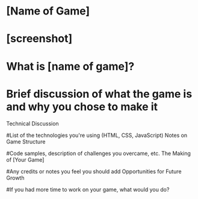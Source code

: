 # [Name of Game]

# [screenshot]

# What is [name of game]?

# Brief discussion of what the game is and why you chose to make it
Technical Discussion

#List of the technologies you're using (HTML, CSS, JavaScript)
Notes on Game Structure

#Code samples, description of challenges you overcame, etc.
The Making of [Your Game]

#Any credits or notes you feel you should add
Opportunities for Future Growth

#If you had more time to work on your game, what would you do?
